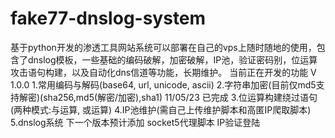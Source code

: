 # fake77-dnslog-system
基于python开发的渗透工具网站系统可以部署在自己的vps上随时随地的使用，包含了dnslog模板，一些基础的编码破解，加密破解，IP池，验证密码别，位运算攻击语句构建，以及自动化dns信道等功能，长期维护。
当前正在开发的功能
V 1.0.0
1.常用编码与解码(base64, url, unicode, ascii)
2.字符串加密(目前仅md5支持解密)(sha256,md5(解密/加密),sha1) 11/05/23 已完成
3.位运算构建绕过语句(两种模式:与运算, 或运算)
4.IP池维护(需自己上传维护脚本和高匿IP爬取脚本)
5.dnslog系统
下一个版本预计添加
socket5代理脚本
IP验证登陆
